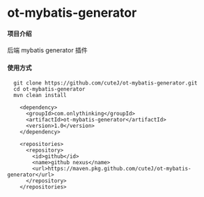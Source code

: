 # ot-mybatis-generator

#### 项目介绍
后端 mybatis generator 插件

#### 使用方式

````
  git clone https://github.com/cuteJ/ot-mybatis-generator.git
  cd ot-mybatis-generator
  mvn clean install
````

````
    <dependency>
      <groupId>com.onlythinking</groupId>
      <artifactId>ot-mybatis-generator</artifactId>
      <version>1.0</version>
    </dependency>
  
    <repositories>
      <repository>
        <id>github</id>
        <name>github nexus</name>
        <url>https://maven.pkg.github.com/cuteJ/ot-mybatis-generator</url>
      </repository>
    </repositories>
````
